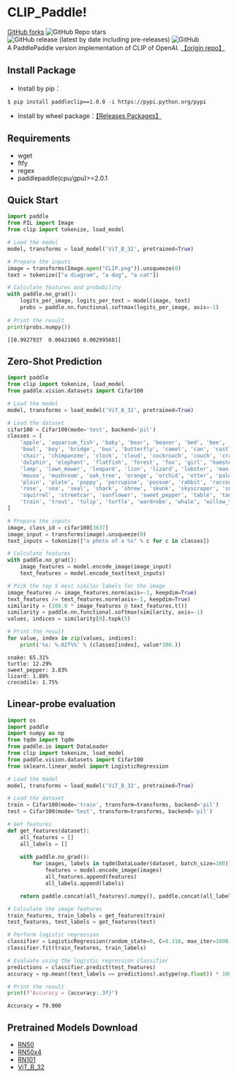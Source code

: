 # CLIP_Paddle!
[GitHub forks](https://img.shields.io/github/forks/AgentMaker/Paddle-CLIP)
![GitHub Repo stars](https://img.shields.io/github/stars/AgentMaker/Paddle-CLIP)
![GitHub release (latest by date including pre-releases)](https://img.shields.io/github/v/release/AgentMaker/Paddle-CLIP?include_prereleases)
![GitHub](https://img.shields.io/github/license/AgentMaker/Paddle-CLIP)  
A PaddlePaddle version implementation of CLIP of OpenAI. [【origin repo】](https://github.com/openai/CLIP/)

## Install Package
* Install by pip：
```shell
$ pip install paddleclip==1.0.0 -i https://pypi.python.org/pypi 
```
* Install by wheel package：[【Releases Packages】](https://github.com/AgentMaker/Paddle-CLIP/releases)

## Requirements
* wget
* ftfy
* regex
* paddlepaddle(cpu/gpu)>=2.0.1

## Quick Start
```python
import paddle
from PIL import Image
from clip import tokenize, load_model

# Load the model
model, transforms = load_model('ViT_B_32', pretrained=True)

# Prepare the inputs
image = transforms(Image.open("CLIP.png")).unsqueeze(0)
text = tokenize(["a diagram", "a dog", "a cat"])

# Calculate features and probability
with paddle.no_grad():
    logits_per_image, logits_per_text = model(image, text)
    probs = paddle.nn.functional.softmax(logits_per_image, axis=-1)
    
# Print the result
print(probs.numpy())
```
    [[0.9927937  0.00421065 0.00299568]]

## Zero-Shot Prediction
```python
import paddle
from clip import tokenize, load_model
from paddle.vision.datasets import Cifar100

# Load the model
model, transforms = load_model('ViT_B_32', pretrained=True)

# Load the dataset
cifar100 = Cifar100(mode='test', backend='pil')
classes = [
    'apple', 'aquarium_fish', 'baby', 'bear', 'beaver', 'bed', 'bee', 'beetle', 'bicycle', 'bottle', 
    'bowl', 'boy', 'bridge', 'bus', 'butterfly', 'camel', 'can', 'castle', 'caterpillar', 'cattle', 
    'chair', 'chimpanzee', 'clock', 'cloud', 'cockroach', 'couch', 'crab', 'crocodile', 'cup', 'dinosaur', 
    'dolphin', 'elephant', 'flatfish', 'forest', 'fox', 'girl', 'hamster', 'house', 'kangaroo', 'keyboard', 
    'lamp', 'lawn_mower', 'leopard', 'lion', 'lizard', 'lobster', 'man', 'maple_tree', 'motorcycle', 'mountain', 
    'mouse', 'mushroom', 'oak_tree', 'orange', 'orchid', 'otter', 'palm_tree', 'pear', 'pickup_truck', 'pine_tree', 
    'plain', 'plate', 'poppy', 'porcupine', 'possum', 'rabbit', 'raccoon', 'ray', 'road', 'rocket', 
    'rose', 'sea', 'seal', 'shark', 'shrew', 'skunk', 'skyscraper', 'snail', 'snake', 'spider', 
    'squirrel', 'streetcar', 'sunflower', 'sweet_pepper', 'table', 'tank', 'telephone', 'television', 'tiger', 'tractor', 
    'train', 'trout', 'tulip', 'turtle', 'wardrobe', 'whale', 'willow_tree', 'wolf', 'woman', 'worm'
]

# Prepare the inputs
image, class_id = cifar100[3637]
image_input = transforms(image).unsqueeze(0)
text_inputs = tokenize(["a photo of a %s" % c for c in classes])

# Calculate features
with paddle.no_grad():
    image_features = model.encode_image(image_input)
    text_features = model.encode_text(text_inputs)

# Pick the top 5 most similar labels for the image
image_features /= image_features.norm(axis=-1, keepdim=True)
text_features /= text_features.norm(axis=-1, keepdim=True)
similarity = (100.0 * image_features @ text_features.t())
similarity = paddle.nn.functional.softmax(similarity, axis=-1)
values, indices = similarity[0].topk(5)

# Print the result
for value, index in zip(values, indices):
    print('%s: %.02f%%' % (classes[index], value*100.))
```
    snake: 65.31%
    turtle: 12.29%
    sweet_pepper: 3.83%
    lizard: 1.88%
    crocodile: 1.75%

## Linear-probe evaluation
```python
import os
import paddle
import numpy as np
from tqdm import tqdm
from paddle.io import DataLoader
from clip import tokenize, load_model
from paddle.vision.datasets import Cifar100
from sklearn.linear_model import LogisticRegression

# Load the model
model, transforms = load_model('ViT_B_32', pretrained=True)

# Load the dataset
train = Cifar100(mode='train', transform=transforms, backend='pil')
test = Cifar100(mode='test', transform=transforms, backend='pil')

# Get features
def get_features(dataset):
    all_features = []
    all_labels = []
    
    with paddle.no_grad():
        for images, labels in tqdm(DataLoader(dataset, batch_size=100)):
            features = model.encode_image(images)
            all_features.append(features)
            all_labels.append(labels)

    return paddle.concat(all_features).numpy(), paddle.concat(all_labels).numpy()

# Calculate the image features
train_features, train_labels = get_features(train)
test_features, test_labels = get_features(test)

# Perform logistic regression
classifier = LogisticRegression(random_state=0, C=0.316, max_iter=1000, verbose=0)
classifier.fit(train_features, train_labels)

# Evaluate using the logistic regression classifier
predictions = classifier.predict(test_features)
accuracy = np.mean((test_labels == predictions).astype(np.float)) * 100.

# Print the result
print(f"Accuracy = {accuracy:.3f}")
```
    Accuracy = 79.900

## Pretrained Models Download
* [RN50](https://bj.bcebos.com/v1/ai-studio-online/6ffc89246e974a809e6e4b40fdb58063a112a0153e674dae8ed5b6dfe5d46d86?responseContentDisposition=attachment%3B%20filename%3DRN50.pdparams)
* [RN50x4](https://bj.bcebos.com/v1/ai-studio-online/9f874e0174da48ffbd7c17e77b1fb278632620a9995e476ba873e334caec9037?responseContentDisposition=attachment%3B%20filename%3DRN50x4.pdparams)
* [RN101](https://bj.bcebos.com/v1/ai-studio-online/484592d98c584785bc8f6f9f7badbf4a9fb7a96f6102470697ed974e8eeee2a9?responseContentDisposition=attachment%3B%20filename%3DRN101.pdparams)
* [ViT_B_32](https://bj.bcebos.com/v1/ai-studio-online/eb5e4dbf1ec142caa003a27cefd510ef46a8a6c3932a4d60bfecb3f3ab746c02?responseContentDisposition=attachment%3B%20filename%3DViT-B-32.pdparams)
